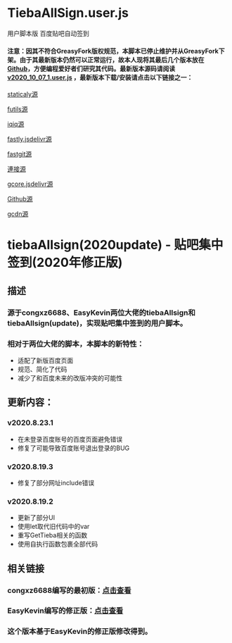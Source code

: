 

# TiebaAllSign.user.js

用户脚本版 百度贴吧自动签到

#### 注意：因其不符合GreasyFork版权规范，本脚本已停止维护并从GreasyFork下架。由于其最新版本仍然可以正常运行，故本人现将其最后几个版本放在[Github](https://github.com/PYUDNG/Baidu-Tieba-Autosign)，方便编程爱好者们研究其代码。最新版本源码请阅读[v2020_10_07_1.user.js](https://github.com/PYUDNG/Baidu-Tieba-Autosign/blob/main/tiebaAllSign_v2020_10_07_1.user.js) ，最新版本下载/安装请点击以下链接之一：

[staticaly源](https://cdn.staticaly.com/gh/PYUDNG/Baidu-Tieba-Autosign/main/tiebaAllSign_v2020_10_07_1.user.js)

[futils源](https://ghproxy.futils.com/https://github.com/PYUDNG/Baidu-Tieba-Autosign/blob/main/tiebaAllSign_v2020_10_07_1.user.js)

[iqiq源](https://raw.iqiq.io/PYUDNG/Baidu-Tieba-Autosign/main/tiebaAllSign_v2020_10_07_1.user.js)

[fastly.jsdelivr源](https://fastly.jsdelivr.net/gh/PYUDNG/Baidu-Tieba-Autosign@main/tiebaAllSign_v2020_10_07_1.user.js)

[fastgit源](https://raw.fastgit.org/PYUDNG/Baidu-Tieba-Autosign/main/tiebaAllSign_v2020_10_07_1.user.js)

[連接源](https://raw.%E9%80%A3%E6%8E%A5.%E5%8F%B0%E7%81%A3/PYUDNG/Baidu-Tieba-Autosign/main/tiebaAllSign_v2020_10_07_1.user.js)

[gcore.jsdelivr源](https://gcore.jsdelivr.net/gh/PYUDNG/Baidu-Tieba-Autosign@main/tiebaAllSign_v2020_10_07_1.user.js)

[Github源](https://raw.githubusercontents.com/PYUDNG/Baidu-Tieba-Autosign/main/tiebaAllSign_v2020_10_07_1.user.js)

[gcdn源](https://raw-gh.gcdn.mirr.one/PYUDNG/Baidu-Tieba-Autosign/main/tiebaAllSign_v2020_10_07_1.user.js)

<div>
<h1>tiebaAllsign(2020update) - 贴吧集中签到(2020年修正版)</h1>

<h2>描述</h2>
<h3>源于congxz6688、EasyKevin两位大佬的tiebaAllsign和tiebaAllsign(update)，实现贴吧集中签到的用户脚本。</h3>
<h3>相对于两位大佬的脚本，本脚本的新特性：</h3>
<ul>
	<li>适配了新版百度页面</li>
	<li>规范、简化了代码</li>
	<li>减少了和百度未来的改版冲突的可能性</li>
</ul>

<h2>更新内容：</h2>

<h3>v2020.8.23.1</h3>
<ul>
	<li>在未登录百度账号的百度页面避免错误</li>
	<li>修复了可能导致百度账号退出登录的BUG</li>
</ul>

<h3>v2020.8.19.3</h3>
<ul>
	<li>修复了部分网址include错误</li>
</ul>

<h3>v2020.8.19.2</h3>
<ul>
	<li>更新了部分UI</li>
	<li>使用let取代旧代码中的var</li>
	<li>重写GetTieba相关的函数</li>
	<li>使用自执行函数包裹全部代码</li>
</ul>

<h2>相关链接</h2>
<h3>congxz6688编写的最初版：<a href="https://greasyfork.org/zh-CN/scripts/152-tiebaallsign" target="_blank">点击查看</a></h3>
<h3>EasyKevin编写的修正版：<a href="https://greasyfork.org/zh-CN/scripts/373377-tiebaallsign-update" target="_blank">点击查看</a></h3>

<h3>这个版本基于EasyKevin的修正版修改得到。</h3>
</div>
